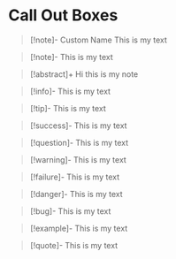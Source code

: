 ---
---
# Call Out Boxes

> [!note]- Custom Name
> This is my text

> [!note]-
> This is my text 

> [!abstract]+
> Hi this is my note

> [!info]-
> This is my text

> [!tip]-
> This is my text

> [!success]-
> This is my text

> [!question]-
> This is my text

> [!warning]-
> This is my text

> [!failure]-
> This is my text

> [!danger]-
> This is my text

> [!bug]-
> This is my text

> [!example]-
> This is my text

> [!quote]-
> This is my text